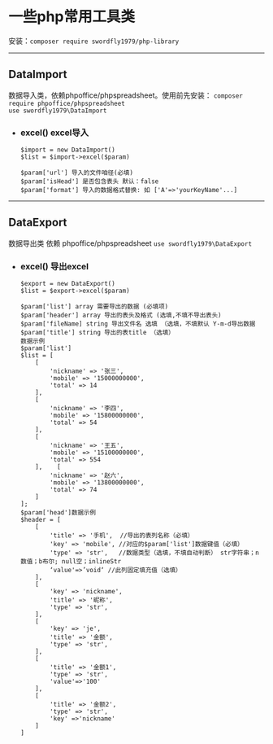 # 一些php常用工具类
安装：`composer require swordfly1979/php-library`
***
## DataImport
数据导入类，依赖phpoffice/phpspreadsheet。使用前先安装：
`composer require phpoffice/phpspreadsheet`<br/>
`use swordfly1979\DataImport`

+ ### excel() excel导入
    ```
    $import = new DataImport()
    $list = $import->excel($param)

    $param['url'] 导入的文件咱径(必填)
    $param['isHead'] 是否包含表头 默认：false
    $param['format'] 导入的数据格式替换: 如 ['A'=>'yourKeyName'...]
    ```
---
## DataExport
数据导出类 依赖 phpoffice/phpspreadsheet
`use swordfly1979\DataExport`
+ ### excel() 导出excel
    ```
    $export = new DataExport()
    $list = $export->excel($param)

    $param['list'] array 需要导出的数据 (必填项)
    $param['header'] array 导出的表头及格式 (选填,不填不导出表头)
    $param['fileName] string 导出文件名 选填 （选填，不填默认 Y-m-d导出数据
    $param['title'] string 导出的表title （选填）
    数据示例
    $param['list']
    $list = [
        [
            'nickname' => '张三',
            'mobile' => '15000000000',
            'total' => 14
        ],
        [
            'nickname' => '李四',
            'mobile' => '15800000000',
            'total' => 54
        ],
        [
            'nickname' => '王五',
            'mobile' => '15100000000',
            'total' => 554
        ],    [
            'nickname' => '赵六',
            'mobile' => '13800000000',
            'total' => 74
        ]
    ];
    $param['head']数据示例
    $header = [
        [
            'title' => '手机',  //导出的表列名称（必填）
            'key' => 'mobile', //对应的$param['list']数据键值（必填）
            'type' => 'str',   //数据类型（选填，不填自动判断） str字符串；n数值；b布尔; null空；inlineStr
            ‘value'=>’void‘ //此列固定填充值（选填）
        ],
        [
            'key' => 'nickname',
            'title' => '昵称',
            'type' => 'str',
        ],
        [
            'key' => 'je',
            'title' => '金额',
            'type' => 'str',
        ],
        [
            'title' => '金额1',
            'type' => 'str',
            'value'=>'100'
        ],
        [
            'title' => '金额2',
            'type' => 'str',
            'key' =>'nickname'
        ]
    ]
    ```


